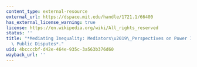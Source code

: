 ```yaml
---
content_type: external-resource
external_url: https://dspace.mit.edu/handle/1721.1/66400
has_external_license_warning: true
license: https://en.wikipedia.org/wiki/All_rights_reserved
status: ''
title: "*Mediating Inequality: Mediators\u2019\_Perspectives on Power Imbalances in\
  \ Public Disputes*."
uid: 4bccccbf-d42e-464e-935c-3a563b376d60
wayback_url: ''
---
```

